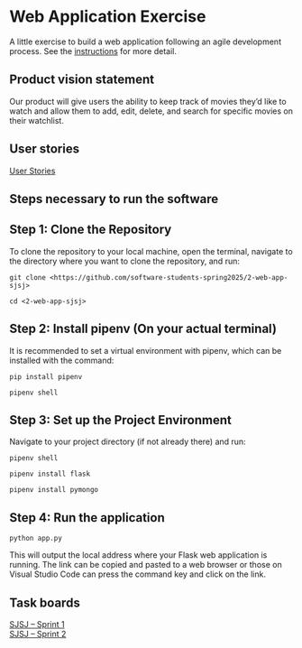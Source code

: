 # Web Application Exercise

A little exercise to build a web application following an agile development process. See the [instructions](instructions.md) for more detail.

## Product vision statement

Our product will give users the ability to keep track of movies they’d like to watch and allow them to add, edit, delete, and search for specific movies on their watchlist.

## User stories

[User Stories](https://github.com/software-students-spring2025/2-web-app-sjsj/issues)

## Steps necessary to run the software

## Step 1: Clone the Repository
To clone the repository to your local machine, open the terminal, navigate to the directory where you want to clone the repository, and run:

``` 
git clone <https://github.com/software-students-spring2025/2-web-app-sjsj> 
```

``` 
cd <2-web-app-sjsj> 
```

## Step 2: Install pipenv (On your actual terminal)
It is recommended to set a virtual environment with pipenv, which can be installed with the command:

``` pip install pipenv ```

``` pipenv shell ```

## Step 3: Set up the Project Environment 
Navigate to your project directory (if not already there) and run:

``` pipenv shell ```

``` pipenv install flask ```

``` pipenv install pymongo ```

## Step 4: Run the application

``` python app.py ```

This will output the local address where your Flask web application is running. The link can be copied and pasted to a web browser or those on Visual Studio Code can press the command key and click on the link.

## Task boards

[SJSJ – Sprint 1](https://github.com/orgs/software-students-spring2025/projects/48/views/1)\
[SJSJ – Sprint 2](https://github.com/orgs/software-students-spring2025/projects/48/views/1)
